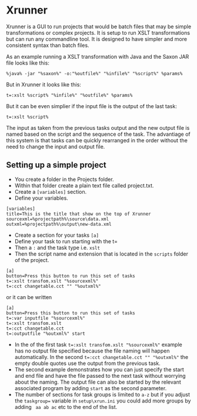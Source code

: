 # Xrunner

Xrunner is a GUI to run projects that would be batch files that may be simple transformations or complex projects. It is setup to run XSLT transformations but can run any commandline tool. It is designed to have simpler and more consistent syntax than batch files.

As an example running a XSLT transformation with Java and the Saxon JAR file looks like this:

```
%java% -jar "%saxon%" -o:"%outfile%" "%infile%" "%script%" %params%
```

But in Xrunner it looks like this:

```
t=:xslt %script% "%infile%" "%outfile%" %params%
```

But it can be even simplier if the input file is the output of the last task:

```
t=:xslt %script%
```

The input as taken from the previous tasks output and the new output file is named based on the script and the sequence of the task. The advantiage of this system is that tasks can be quickly rearranged in the order without the need to change the input and output file.

## Setting up a simple project

* You create a folder in the Projects folder. 
* Within that folder create a plain text file called project.txt.
* Create a `[variables]` section.
* Define your variables.

``` 
[variables]
title=This is the title that show on the top of Xrunner
sourcexml=%projectpath%\source\data.xml
outxml=%projectpath%\output\new-data.xml
```
* Create a section for your tasks `[a]`
* Define your task to run starting with the t=
* Then a `:` and the task type i.e. `xslt` 
* Then the script name and extension that is located in the `scripts` folder of the project.

``` 
[a]
button=Press this button to run this set of tasks
t=:xslt transfom.xslt "%sourcexml%"
t=:cct changetable.cct "" "%outxml%"
```

or it can be written

``` 
[a]
button=Press this button to run this set of tasks
t=:var inputfile "%sourcexml%"
t=:xslt transfom.xslt
t=:cct changetable.cct
t=:outputfile "%outxml%" start
```

* In the of the first task `t=:xslt transfom.xslt "%sourcexml%"` example has no output file specified because the file naming will happen automatically. In the second `t=:cct changetable.cct "" "%outxml%"` the empty double quotes use the output from the previous task.
* The second example demonstrates how you can just specify the start and end file and have the file passed to the next task without worrying about the naming. The output file can also be started by the relevant associated program by adding `start` as the second parameter.
* The number of sections for task groups is limited to `a-z` but if you adjust the `taskgroup=` variable in `setup\xrun.ini` you could add more groups by adding ` aa ab ac` etc to the end of the list.